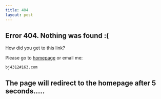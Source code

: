 ```yaml
---
title: 404
layout: post
---
```



<script language="JavaScript"> function myrefresh(){window.location="/";}setTimeout('myrefresh()',5000);</script>

## Error 404. Nothing was found :(

How did you get to this link?

Please go to [homepage](/) or email me:

    bj4312#163.com

## The page will redirect to the homepage after 5 seconds.....
